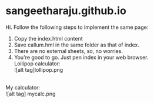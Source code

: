 # sangeetharaju.github.io
Hi. Follow the following steps to implement the same page:
<br>
1. Copy the index.html content <br>
2. Save callum.hml in the same folder as that of index. <br>
3. There are no external sheets, so, no worries. <br>
4. You're good to go. Just pen index in your web browser. <br>
Lollipop calculator: <br>
![alt tag]lollipop.png
<br>
My calculator: <br>
![alt tag] mycalc.png
